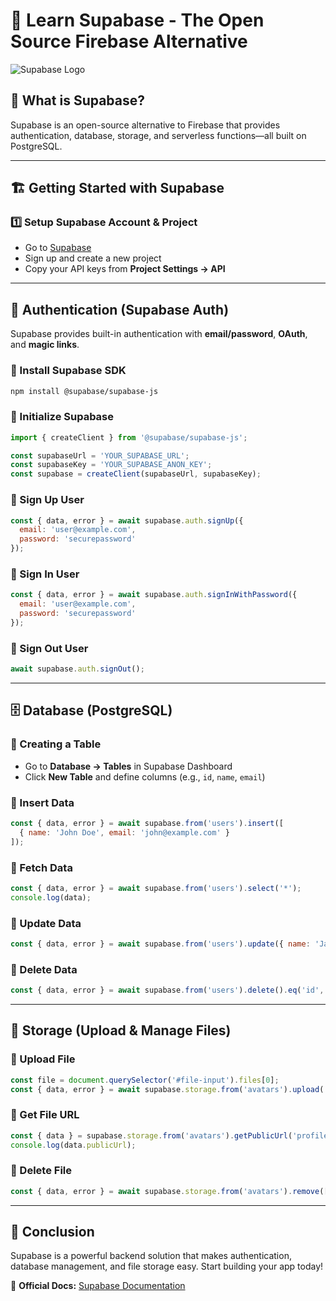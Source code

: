 # 🚀 Learn Supabase - The Open Source Firebase Alternative

![Supabase Logo](https://yt3.googleusercontent.com/KVjptxDSWT7rjVfGax2TgTNVAYgplgo1z_fwaV3MFjPpcmNVZC0TIgQV030BPJ0ybCP3_Fz-2w=s900-c-k-c0x00ffffff-no-rj)

## 📌 What is Supabase?
Supabase is an open-source alternative to Firebase that provides authentication, database, storage, and serverless functions—all built on PostgreSQL.

---

## 🏗 Getting Started with Supabase

### 1️⃣ Setup Supabase Account & Project
- Go to [Supabase](https://supabase.com/)
- Sign up and create a new project
- Copy your API keys from **Project Settings → API**

---

## 🔑 Authentication (Supabase Auth)
Supabase provides built-in authentication with **email/password**, **OAuth**, and **magic links**.

### 📍 Install Supabase SDK
```sh
npm install @supabase/supabase-js
```

### 📍 Initialize Supabase
```js
import { createClient } from '@supabase/supabase-js';

const supabaseUrl = 'YOUR_SUPABASE_URL';
const supabaseKey = 'YOUR_SUPABASE_ANON_KEY';
const supabase = createClient(supabaseUrl, supabaseKey);
```

### 📍 Sign Up User
```js
const { data, error } = await supabase.auth.signUp({
  email: 'user@example.com',
  password: 'securepassword'
});
```

### 📍 Sign In User
```js
const { data, error } = await supabase.auth.signInWithPassword({
  email: 'user@example.com',
  password: 'securepassword'
});
```

### 📍 Sign Out User
```js
await supabase.auth.signOut();
```

---

## 🗄 Database (PostgreSQL)
### 📍 Creating a Table
- Go to **Database → Tables** in Supabase Dashboard
- Click **New Table** and define columns (e.g., `id`, `name`, `email`)

### 📍 Insert Data
```js
const { data, error } = await supabase.from('users').insert([
  { name: 'John Doe', email: 'john@example.com' }
]);
```

### 📍 Fetch Data
```js
const { data, error } = await supabase.from('users').select('*');
console.log(data);
```

### 📍 Update Data
```js
const { data, error } = await supabase.from('users').update({ name: 'Jane Doe' }).eq('id', 1);
```

### 📍 Delete Data
```js
const { data, error } = await supabase.from('users').delete().eq('id', 1);
```

---

## 📂 Storage (Upload & Manage Files)
### 📍 Upload File
```js
const file = document.querySelector('#file-input').files[0];
const { data, error } = await supabase.storage.from('avatars').upload('profile.jpg', file);
```

### 📍 Get File URL
```js
const { data } = supabase.storage.from('avatars').getPublicUrl('profile.jpg');
console.log(data.publicUrl);
```

### 📍 Delete File
```js
const { data, error } = await supabase.storage.from('avatars').remove(['profile.jpg']);
```

---

## 🎯 Conclusion
Supabase is a powerful backend solution that makes authentication, database management, and file storage easy. Start building your app today!

🔗 **Official Docs:** [Supabase Documentation](https://supabase.com/docs)
